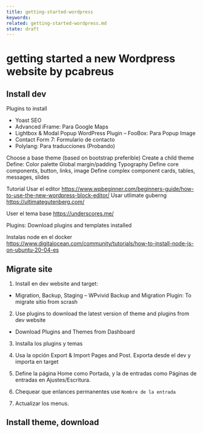```yaml
---
title: getting-started-wordpress
keywords: 
related: getting-started-wordpress.md
state: draft
---
```


# getting started a new Wordpress website by pcabreus

## Install dev

Plugins to install

* Yoast SEO
* Advanced iFrame: Para Google Maps
* Lightbox & Modal Popup WordPress Plugin – FooBox: Para Popup Image
* Contact Form 7: Formulario de contacto
* Polylang: Para traducciones (Probando)

Choose a base theme (based on bootstrap preferible)
Create a child theme
Define:
Color palette
Global margin/padding
Typography
Define core components, button, links, image
Define complex component cards, tables, messages, slides

Tutorial
Usar el editor https://www.wpbeginner.com/beginners-guide/how-to-use-the-new-wordpress-block-editor/
Usar utlimate guberng https://ultimategutenberg.com/ 

User el tema base https://underscores.me/

Plugins: Download plugins and templates installed

Instalas node en el docker
https://www.digitalocean.com/community/tutorials/how-to-install-node-js-on-ubuntu-20-04-es

## Migrate site

1. Install en dev website and target:
* Migration, Backup, Staging – WPvivid Backup and Migration Plugin: To migrate sitio from scrash

2. Use plugins to download the latest version of theme and plugins from dev website
* Download Plugins and Themes from Dashboard

3. Installa los plugins y temas

4. Usa la opción Export & Import Pages and Post. Exporta desde el dev y importa en target

5. Define la página Home como Portada, y la de entradas como Páginas de entradas en Ajustes/Escritura.

6. Chequear que enlances permanentes use `Nombre de la entrada`

7. Actualizar los menus.


## Install theme, download